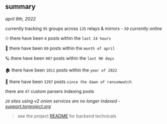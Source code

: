 
## summary
_april 9th, 2022_

currently tracking `95` groups across `135` relays & mirrors - _`50` currently online_

⏲ there have been `6` posts within the `last 24 hours`

🦈 there have been `89` posts within the `month of april`

🪐 there have been `907` posts within the `last 90 days`

🏚 there have been `1011` posts within the `year of 2022`

🦕 there have been `3297` posts `since the dawn of ransomwatch`

there are `47` custom parsers indexing posts

_`20` sites using v2 onion services are no longer indexed - [support.torproject.org](https://support.torproject.org/onionservices/v2-deprecation/)_

> see the project [README](https://github.com/thetanz/ransomwatch#ransomwatch--) for backend technicals
